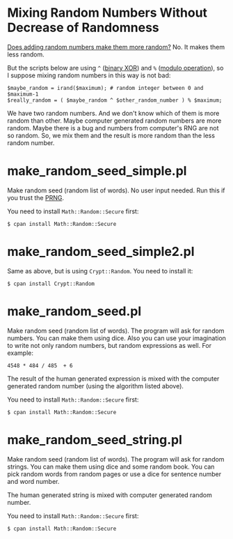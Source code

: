 Mixing Random Numbers Without Decrease of Randomness
====================================================

<a href="http://stackoverflow.com/questions/14741158/does-adding-random-numbers-make-them-more-random">Does adding random numbers make them more random?</a> No. It makes them less random.


But the scripts below are using `^` (<a href="https://en.wikipedia.org/wiki/Bitwise_operation#XOR">binary XOR</a>) and `%` (<a href="http://en.wikipedia.org/wiki/Modulo_operation">modulo operation</a>), so I suppose mixing random numbers in this way is not bad:


```
$maybe_random = irand($maximum); # random integer between 0 and $maximum-1
$really_random = ( $maybe_random ^ $other_random_number ) % $maximum;
```

We have two random numbers. And we don't know which of them is more random than other. Maybe computer generated random numbers are more random. Maybe there is a bug and numbers from computer's RNG are not so random. So, we mix them and the result is more random than the less random number.


make_random_seed_simple.pl
==========================

Make random seed (random list of words). No user input needed. Run this if you trust the <a href="https://en.wikipedia.org/wiki/Pseudorandom_number_generator">PRNG</a>.

You need to install `Math::Random::Secure` first:

```
$ cpan install Math::Random::Secure 
```

make_random_seed_simple2.pl
===========================

Same as above, but is using `Crypt::Random`. You need to install it:

```
$ cpan install Crypt::Random
```


make_random_seed.pl
===================

Make random seed (random list of words). The program will ask for random numbers. You can make them using dice. Also you can use your imagination to write not only random numbers, but random expressions as well. For example: 

```
4548 * 484 / 485  + 6
```

The result of the human generated expression is mixed with the computer generated random number (using the algorithm listed above).

You need to install `Math::Random::Secure` first:

```
$ cpan install Math::Random::Secure 
```

make_random_seed_string.pl
==========================

Make random seed (random list of words). The program will ask for random strings. You can make them using dice and some random book. You can pick random words from random pages or use a dice for sentence number and word number.

The human generated string is mixed with computer generated random number.

You need to install `Math::Random::Secure` first:

```
$ cpan install Math::Random::Secure 
```
